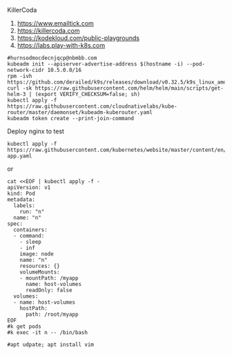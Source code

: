 KillerCoda

1. https://www.emailtick.com
2. https://killercoda.com
3. https://kodekloud.com/public-playgrounds
4. https://labs.play-with-k8s.com

```
#hurnsodmocdecnjqcp@nbmbb.com
kubeadm init --apiserver-advertise-address $(hostname -i) --pod-network-cidr 10.5.0.0/16
rpm -ivh https://github.com/derailed/k9s/releases/download/v0.32.5/k9s_linux_amd64.rpm
curl -sk https://raw.githubusercontent.com/helm/helm/main/scripts/get-helm-3 | (export VERIFY_CHECKSUM=false; sh)
kubectl apply -f https://raw.githubusercontent.com/cloudnativelabs/kube-router/master/daemonset/kubeadm-kuberouter.yaml
kubeadm token create --print-join-command

```

Deploy nginx to test
```
kubectl apply -f https://raw.githubusercontent.com/kubernetes/website/master/content/en/examples/application/nginx-app.yaml

```
or
```
cat <<EOF | kubectl apply -f -
apiVersion: v1
kind: Pod
metadata:
  labels:
    run: "n"
  name: "n"
spec:
  containers:
  - command:
    - sleep
    - inf
    image: node
    name: "n"
    resources: {}
    volumeMounts:
    - mountPath: /myapp
      name: host-volumes 
      readOnly: false	  
  volumes:
  - name: host-volumes
    hostPath:
      path: /root/myapp
EOF
#k get pods
#k exec -it n -- /bin/bash

#apt udpate; apt install vim

```
